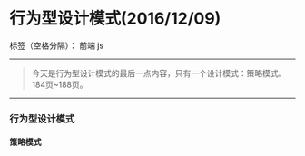 ﻿# 行为型设计模式(2016/12/09)

标签（空格分隔）： 前端 js

---

> 今天是行为型设计模式的最后一点内容，只有一个设计模式：策略模式。184页~188页。

---

### **行为型设计模式**
#### **策略模式**





